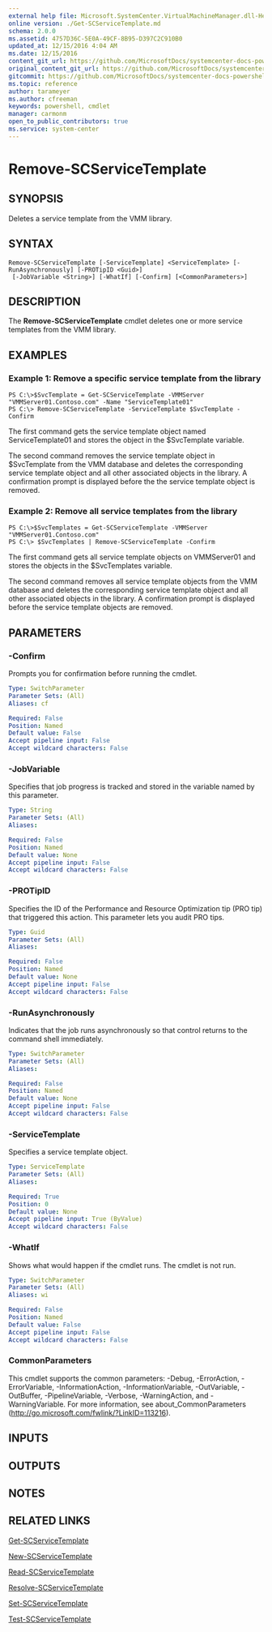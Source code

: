 ```yaml
---
external help file: Microsoft.SystemCenter.VirtualMachineManager.dll-Help.xml
online version: ./Get-SCServiceTemplate.md
schema: 2.0.0
ms.assetid: 4757D36C-5E0A-49CF-8B95-D397C2C910B0
updated_at: 12/15/2016 4:04 AM
ms.date: 12/15/2016
content_git_url: https://github.com/MicrosoftDocs/systemcenter-docs-powershell/blob/master/systemcenter-cmdlets/SystemCenter2016/VirtualMachineManager/vlatest/Remove-SCServiceTemplate.md
original_content_git_url: https://github.com/MicrosoftDocs/systemcenter-docs-powershell/blob/master/systemcenter-cmdlets/SystemCenter2016/VirtualMachineManager/vlatest/Remove-SCServiceTemplate.md
gitcommit: https://github.com/MicrosoftDocs/systemcenter-docs-powershell/blob/7df4508c7b907a214e6a8eca76037b06065ef078/systemcenter-cmdlets/SystemCenter2016/VirtualMachineManager/vlatest/Remove-SCServiceTemplate.md
ms.topic: reference
author: tarameyer
ms.author: cfreeman
keywords: powershell, cmdlet
manager: carmonm
open_to_public_contributors: true
ms.service: system-center
---
```


# Remove-SCServiceTemplate

## SYNOPSIS
Deletes a service template from the VMM library.

## SYNTAX

```
Remove-SCServiceTemplate [-ServiceTemplate] <ServiceTemplate> [-RunAsynchronously] [-PROTipID <Guid>]
 [-JobVariable <String>] [-WhatIf] [-Confirm] [<CommonParameters>]
```

## DESCRIPTION
The **Remove-SCServiceTemplate** cmdlet deletes one or more service templates from the VMM library.

## EXAMPLES

### Example 1: Remove a specific service template from the library
```
PS C:\>$SvcTemplate = Get-SCServiceTemplate -VMMServer "VMMServer01.Contoso.com" -Name "ServiceTemplate01"
PS C:\> Remove-SCServiceTemplate -ServiceTemplate $SvcTemplate -Confirm
```

The first command gets the service template object named ServiceTemplate01 and stores the object in the $SvcTemplate variable.

The second command removes the service template object in $SvcTemplate from the VMM database and deletes the corresponding service template object and all other associated objects in the library.
A confirmation prompt is displayed before the the service template object is removed.

### Example 2: Remove all service templates from the library
```
PS C:\>$SvcTemplates = Get-SCServiceTemplate -VMMServer "VMMServer01.Contoso.com"
PS C:\> $SvcTemplates | Remove-SCServiceTemplate -Confirm
```

The first command gets all service template objects on VMMServer01 and stores the objects in the $SvcTemplates variable.

The second command removes all service template objects from the VMM database and deletes the corresponding service template object and all other associated objects in the library.
A confirmation prompt is displayed before the service template objects are removed.

## PARAMETERS

### -Confirm
Prompts you for confirmation before running the cmdlet.

```yaml
Type: SwitchParameter
Parameter Sets: (All)
Aliases: cf

Required: False
Position: Named
Default value: False
Accept pipeline input: False
Accept wildcard characters: False
```

### -JobVariable
Specifies that job progress is tracked and stored in the variable named by this parameter.

```yaml
Type: String
Parameter Sets: (All)
Aliases: 

Required: False
Position: Named
Default value: None
Accept pipeline input: False
Accept wildcard characters: False
```

### -PROTipID
Specifies the ID of the Performance and Resource Optimization tip (PRO tip) that triggered this action.
This parameter lets you audit PRO tips.

```yaml
Type: Guid
Parameter Sets: (All)
Aliases: 

Required: False
Position: Named
Default value: None
Accept pipeline input: False
Accept wildcard characters: False
```

### -RunAsynchronously
Indicates that the job runs asynchronously so that control returns to the command shell immediately.

```yaml
Type: SwitchParameter
Parameter Sets: (All)
Aliases: 

Required: False
Position: Named
Default value: None
Accept pipeline input: False
Accept wildcard characters: False
```

### -ServiceTemplate
Specifies a service template object.

```yaml
Type: ServiceTemplate
Parameter Sets: (All)
Aliases: 

Required: True
Position: 0
Default value: None
Accept pipeline input: True (ByValue)
Accept wildcard characters: False
```

### -WhatIf
Shows what would happen if the cmdlet runs.
The cmdlet is not run.

```yaml
Type: SwitchParameter
Parameter Sets: (All)
Aliases: wi

Required: False
Position: Named
Default value: False
Accept pipeline input: False
Accept wildcard characters: False
```

### CommonParameters
This cmdlet supports the common parameters: -Debug, -ErrorAction, -ErrorVariable, -InformationAction, -InformationVariable, -OutVariable, -OutBuffer, -PipelineVariable, -Verbose, -WarningAction, and -WarningVariable. For more information, see about_CommonParameters (http://go.microsoft.com/fwlink/?LinkID=113216).

## INPUTS

## OUTPUTS

## NOTES

## RELATED LINKS

[Get-SCServiceTemplate](xref:SystemCenter2016/VirtualMachineManager/vlatest/Get-SCServiceTemplate.md)

[New-SCServiceTemplate](xref:SystemCenter2016/VirtualMachineManager/vlatest/New-SCServiceTemplate.md)

[Read-SCServiceTemplate](xref:SystemCenter2016/VirtualMachineManager/vlatest/Read-SCServiceTemplate.md)

[Resolve-SCServiceTemplate](xref:SystemCenter2016/VirtualMachineManager/vlatest/Resolve-SCServiceTemplate.md)

[Set-SCServiceTemplate](xref:SystemCenter2016/VirtualMachineManager/vlatest/Set-SCServiceTemplate.md)

[Test-SCServiceTemplate](xref:SystemCenter2016/VirtualMachineManager/vlatest/Test-SCServiceTemplate.md)

